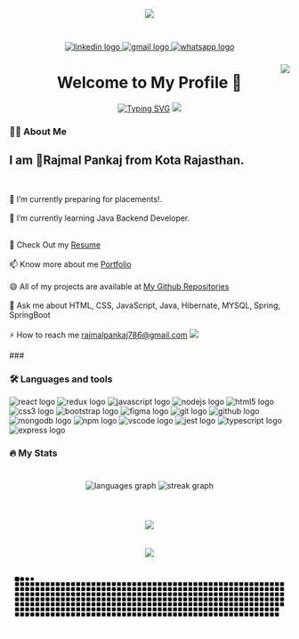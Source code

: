 <!-- ### Hi there 👋 -->


<div align="center">
  <img height="150" src="https://camo.githubusercontent.com/62da68eb62b1e5f175f7d1f0191dd89a653d7908feb22d37d4a0ab07365d6791/68747470733a2f2f6d656469612e67697068792e636f6d2f6d656469612f4d3967624264396e6244724f5475314d71782f67697068792e676966"  />
</div>

###

<br clear="both">

<div align="center">
 <a href= "https://www.linkedin.com/in/Rajmalpankaj786/">
    <img src="https://img.shields.io/static/v1?message=LinkedIn&logo=linkedin&label=&color=0077B5&logoColor=white&labelColor=&style=for-the-badge" height="25" alt="linkedin logo"  />
  </a>
  <a href="rajmalpankaj786@gmail.com" target="_blank">
    <img src="https://img.shields.io/static/v1?message=Gmail&logo=gmail&label=&color=D14836&logoColor=white&labelColor=&style=for-the-badge" height="25" alt="gmail logo"  />
  </a>
  
  <a href="https://wa.me/7733989544" target="_blank">
    <img src="https://img.shields.io/static/v1?message=Whatsapp&logo=whatsapp&label=&color=25D366&logoColor=white&labelColor=&style=for-the-badge" height="25" alt="whatsapp logo"  />
  </a>
</div>

###

<img align="right" src="https://visitor-badge.laobi.icu/badge?page_id=Rajmalpankaj786.Rajmalpankaj786&left_color=darkslategray&left_text=Visitors"  />

###

<h1 align="center">Welcome to My Profile 👋</h1>
<div align="center">
<a href="https://git.io/typing-svg"><img src="https://readme-typing-svg.demolab.com?font=Fira+Code&pause=900&width=435&lines=I+am+Rajmal+Pankaj....;A+Java+Backend+developer....;Who+Love's+to+code....;Always+curious+to+learn+new+things+!" alt="Typing SVG" /></a>
<img src='https://raw.githubusercontent.com/andreasbm/readme/master/assets/lines/colored.png' />
</div>

<!-- ### -->

<h3 align="left">👩‍💻  About Me</h3>

###
<div>
<h2 align="left">I am 💪Rajmal Pankaj from Kota Rajasthan.
  </h2>
 
  <br>
  
🔭 I’m currently preparing for placements!. <br><br>
 🌱 I’m currently learning Java Backend Developer.<br><br>
 <!-- 👯 I’m looking to collaborate on ...<br><br> -->
 🤔 Check Out my <a href="https://drive.google.com/file/d/1meKr0FZok64DQ3nhwNRSVWP3aFKymFvE/view?usp=sharing">Resume</a><br><br>
 📫  Know more about me <a href="https://Rajmalpankaj786.github.io/">Portfolio</a><br><br>
 😄 All of my projects are available at
<a href="https://github.com/Rajmalpankaj786">My Github Repositories</a><br><br>
 💬 Ask me about HTML, CSS, JavaScript, Java, Hibernate, MYSQL, Spring, SpringBoot<br><br>
 ⚡ How to reach me <a href="rajmalpankaj786@gmail.com">rajmalpankaj786@gmail.com</a>
<img src='https://raw.githubusercontent.com/andreasbm/readme/master/assets/lines/colored.png' />
</div>
###



###
<h3 align="left">🛠 Languages and tools</h3>
<div align="left">
  <img src="https://cdn.jsdelivr.net/gh/devicons/devicon/icons/react/react-original.svg" height="40" width="52" alt="react logo"  />
  <img src="https://cdn.jsdelivr.net/gh/devicons/devicon/icons/redux/redux-original.svg" height="40" width="52" alt="redux logo"  />
  <img src="https://cdn.jsdelivr.net/gh/devicons/devicon/icons/javascript/javascript-original.svg" height="40" width="52" alt="javascript logo"  />
  <img src="https://cdn.jsdelivr.net/gh/devicons/devicon/icons/nodejs/nodejs-original.svg" height="40" width="52" alt="nodejs logo"  />
  <img src="https://cdn.jsdelivr.net/gh/devicons/devicon/icons/html5/html5-original.svg" height="40" width="52" alt="html5 logo"  />
  <img src="https://cdn.jsdelivr.net/gh/devicons/devicon/icons/css3/css3-original.svg" height="40" width="52" alt="css3 logo"  />
  <img src="https://cdn.jsdelivr.net/gh/devicons/devicon/icons/bootstrap/bootstrap-original.svg" height="40" width="52" alt="bootstrap logo"  />
  <img src="https://cdn.jsdelivr.net/gh/devicons/devicon/icons/figma/figma-original.svg" height="40" width="52" alt="figma logo"  />
  <img src="https://cdn.jsdelivr.net/gh/devicons/devicon/icons/git/git-original.svg" height="40" width="52" alt="git logo"  />
  <img src="https://cdn.jsdelivr.net/gh/devicons/devicon/icons/github/github-original.svg" height="40" width="52" alt="github logo"  />
  <img src="https://cdn.jsdelivr.net/gh/devicons/devicon/icons/mongodb/mongodb-original.svg" height="40" width="52" alt="mongodb logo"  />
  <img src="https://cdn.jsdelivr.net/gh/devicons/devicon/icons/npm/npm-original-wordmark.svg" height="40" width="52" alt="npm logo"  />
  <img src="https://cdn.jsdelivr.net/gh/devicons/devicon/icons/vscode/vscode-original.svg" height="40" width="52" alt="vscode logo"  />
  <img src="https://cdn.jsdelivr.net/gh/devicons/devicon/icons/jest/jest-plain.svg" height="40" width="52" alt="jest logo"  />
  <img src="https://cdn.jsdelivr.net/gh/devicons/devicon/icons/typescript/typescript-original.svg" height="40" width="52" alt="typescript logo"  />
  <img src="https://cdn.jsdelivr.net/gh/devicons/devicon/icons/express/express-original.svg" height="40" width="52" alt="express logo"  />
</div>




<h3 align="left">🔥   My Stats </h3>

###
<br>
<div align="center">
  <img src="https://github-readme-stats.vercel.app/api/top-langs?username=Rajmalpankaj786&locale=en&hide_title=false&layout=compact&card_width=320&langs_count=5&theme=react&hide_border=false&order=2" height="150" alt="languages graph"  />

  <img src="https://streak-stats.demolab.com?user=Rajmalpankaj786&locale=en&mode=weekly&theme=monokai&hide_border=false&border_radius=5&order=3" height="220" alt="streak graph"  />
</div>

###

<div align="left">

 
</div>

###

<div align="center">
  <br>
 <p align="center">
  <img width=800 alig src="https://github-profile-trophy.vercel.app/?username=Rajmalpankaj786&column=6&rank=SSS,SS,S,AAA,AA,A,B,C" />
</p>
 <br>
  <img src="https://profile-counter.glitch.me/Rajmal-Pankaj/count.svg?"  />
</div>

###
<div align="center">
  <a href="https://1999azzar.github.io/1999AZZAR/">
<!--    <a href="https://Rajmalpankaj786.github.io"> -->
  <img  src="https://github.com/1999AZZAR/1999AZZAR/blob/main/resources/img/grid-snake.svg"
       alt="snake" /></a>
</div>
<!-- <img src="https://raw.githubusercontent.com/Rajmalpankaj786/Rajmalpankaj786/blob/output/snake.svg" alt="Snake animation" /> -->

###
<!--
*Rajmalpankaj786/Rajmalpankaj786* is a ✨ special ✨ repository because its `README.md` (this file) appears on your GitHub profile.

Here are some ideas to get you started:

- 🔭 I’m currently working on ...
- 🌱 I’m currently learning ...
- 👯 I’m looking to collaborate on ...
- 🤔 I’m looking for help with ...
- 💬 Ask me about ...
- 📫 How to reach me: ...
- 😄 Pronouns: ...
- ⚡ Fun fact: ...
-->
